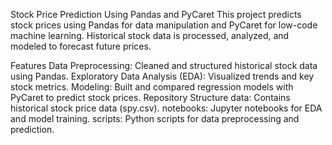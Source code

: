 Stock Price Prediction Using Pandas and PyCaret
This project predicts stock prices using Pandas for data manipulation and PyCaret for low-code machine learning. Historical stock data is processed, analyzed, and modeled to forecast future prices.

Features
Data Preprocessing: Cleaned and structured historical stock data using Pandas.
Exploratory Data Analysis (EDA): Visualized trends and key stock metrics.
Modeling: Built and compared regression models with PyCaret to predict stock prices.
Repository Structure
data: Contains historical stock price data (spy.csv).
notebooks: Jupyter notebooks for EDA and model training.
scripts: Python scripts for data preprocessing and prediction.
